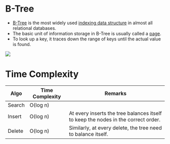 # B-Tree
- [B-Tree](https://www.geeksforgeeks.org/introduction-of-b-tree-2/) is the most widely used [indexing data structure](Index.md) in almost all relational databases.
- The basic unit of information storage in B-Tree is usually called a [page](Page.md).
- To look up a key, it traces down the range of keys until the actual value is found.

![](https://media.geeksforgeeks.org/wp-content/uploads/20200507002619/output256.png)

# Time Complexity

| Algo   | Time Complexity | Remarks                                                                           |
|--------|-----------------|-----------------------------------------------------------------------------------|
| Search | O(log n)        |                                                                                   |
| Insert | O(log n)        | At every inserts the tree balances itself to keep the nodes in the correct order. |
| Delete | O(log n)        | Similarly, at every delete, the tree need to balance itself.                      |
